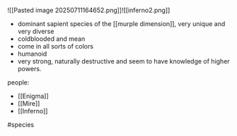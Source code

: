 ![[Pasted image 20250711164652.png]]![[inferno2.png]]
- dominant sapient species of the [[murple dimension]], very unique and very diverse
- coldblooded and mean
- come in all sorts of colors
- humanoid
- very strong, naturally destructive and seem to have knowledge of higher powers.

people:
- [[Enigma]]
- [[Mire]]
- [[Inferno]]

#species